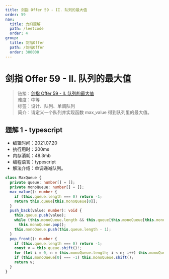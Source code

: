 ```yaml
---
title: 剑指 Offer 59 - II. 队列的最大值
order: 59
nav:
  title: 力扣题解
  path: /leetcode
  order: 4
group:
  title: 剑指Offer
  path: /剑指Offer
  order: 300000
---
```


# 剑指 Offer 59 - II. 队列的最大值

> 链接：[剑指 Offer 59 - II. 队列的最大值](https://leetcode-cn.com/problems/dui-lie-de-zui-da-zhi-lcof/)  
> 难度：中等  
> 标签：设计、队列、单调队列  
> 简介：请定义一个队列并实现函数 max_value 得到队列里的最大值。

## 题解 1 - typescript

- 编辑时间：2021.07.20
- 执行用时：200ms
- 内存消耗：48.3mb
- 编程语言：typescript
- 解法介绍：单调递减队列。

```typescript
class MaxQueue {
  private queue: number[] = [];
  private monoQueue: number[] = [];
  max_value(): number {
    if (this.queue.length === 0) return -1;
    return this.queue[this.monoQueue[0]];
  }
  push_back(value: number): void {
    this.queue.push(value);
    while (this.monoQueue.length && this.queue[this.monoQueue[this.monoQueue.length - 1]] < value)
      this.monoQueue.pop();
    this.monoQueue.push(this.queue.length - 1);
  }
  pop_front(): number {
    if (this.queue.length === 0) return -1;
    const v = this.queue.shift()!;
    for (let i = 0, n = this.monoQueue.length; i < n; i++) this.monoQueue[i]--;
    if (this.monoQueue[0] === -1) this.monoQueue.shift();
    return v;
  }
}
```
